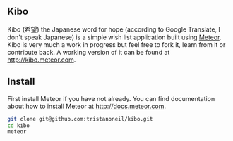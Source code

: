## Kibo

Kibo (希望) the Japanese word for hope (according to Google Translate, I don't speak Japanese) is a simple wish list application built using [Meteor](http://www.meteor.com). Kibo is very much a work in progress but feel free to fork it, learn from it or contribute back. A working version of it can be found at http://kibo.meteor.com.

## Install

First install Meteor if you have not already. You can find documentation about how to install Meteor at http://docs.meteor.com.

```bash
git clone git@github.com:tristanoneil/kibo.git
cd kibo
meteor
```
